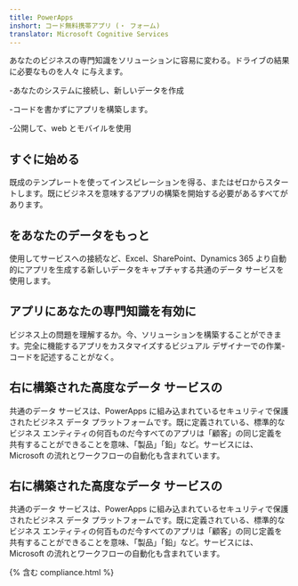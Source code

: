 ```yaml
---
title: PowerApps
inshort: コード無料携帯アプリ (・ フォーム)
translator: Microsoft Cognitive Services
---
```


あなたのビジネスの専門知識をソリューションに容易に変わる。ドライブの結果に必要なものを人々 に与えます。

-あなたのシステムに接続し、新しいデータを作成

-コードを書かずにアプリを構築します。

-公開して、web とモバイルを使用

## すぐに始める
既成のテンプレートを使ってインスピレーションを得る、またはゼロからスタートします。既にビジネスを意味するアプリの構築を開始する必要があるすべてがあります。

## をあなたのデータをもっと
使用してサービスへの接続など、Excel、SharePoint、Dynamics 365 より自動的にアプリを生成する新しいデータをキャプチャする共通のデータ サービスを使用します。

## アプリにあなたの専門知識を有効に
ビジネス上の問題を理解するか。今、ソリューションを構築することができます。完全に機能するアプリをカスタマイズするビジュアル デザイナーでの作業-コードを記述することがなく。

## 右に構築された高度なデータ サービスの
共通のデータ サービスは、PowerApps に組み込まれているセキュリティで保護されたビジネス データ プラットフォームです。既に定義されている、標準的なビジネス エンティティの何百ものだ今すべてのアプリは「顧客」の同じ定義を共有することができることを意味、「製品」「鉛」など。サービスには、Microsoft の流れとワークフローの自動化も含まれています。

## 右に構築された高度なデータ サービスの
共通のデータ サービスは、PowerApps に組み込まれているセキュリティで保護されたビジネス データ プラットフォームです。既に定義されている、標準的なビジネス エンティティの何百ものだ今すべてのアプリは「顧客」の同じ定義を共有することができることを意味、「製品」「鉛」など。サービスには、Microsoft の流れとワークフローの自動化も含まれています。

{% 含む compliance.html %}

